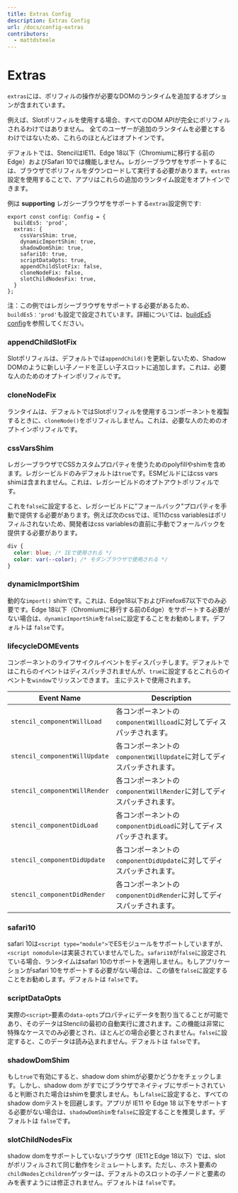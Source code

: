 ```yaml
---
title: Extras Config
description: Extras Config
url: /docs/config-extras
contributors:
  - mattdsteele
---
```


# Extras

`extras`には、ポリフィルの操作が必要なDOMのランタイムを追加するオプションが含まれています。

例えば、Slotポリフィルを使用する場合、すべてのDOM APIが完全にポリフィルされるわけではありません。 全てのユーザーが追加のランタイムを必要とするわけではないため、これらのほとんどはオプトインです。

デフォルトでは、StencilはIE11、Edge 18以下（Chromiumに移行する前のEdge）およびSafari 10では機能しません。レガシーブラウザをサポートするには、ブラウザでポリフィルをダウンロードして実行する必要があります。`extras`設定を使用することで、アプリはこれらの追加のランタイム設定をオプトインできます。

例は  __supporting__ レガシーブラウザをサポートする`extras`設定例です:

```tsx
export const config: Config = {
  buildEs5: 'prod',
  extras: {
    cssVarsShim: true,
    dynamicImportShim: true,
    shadowDomShim: true,
    safari10: true,
    scriptDataOpts: true,
    appendChildSlotFix: false,
    cloneNodeFix: false,
    slotChildNodesFix: true,
  }
};
```

注：この例ではレガシーブラウザをサポートする必要があるため、`buildEs5：'prod'`も設定で設定されています。詳細については、[buildEs5 config](/docs/config＃buildes5)を参照してください。

### appendChildSlotFix

Slotポリフィルは、デフォルトでは`appendChild()`を更新しないため、Shadow DOMのように新しい子ノードを正しい子スロットに追加します。これは、必要な人のためのオプトインポリフィルです。

### cloneNodeFix

ランタイムは、デフォルトではSlotポリフィルを使用するコンポーネントを複製するときに、`cloneNode()`をポリフィルしません。これは、必要な人のためのオプトインポリフィルです。

### cssVarsShim

レガシーブラウザでCSSカスタムプロパティを使うためのpolyfillやshimを含めます。レガシービルドのみデフォルトは`true`です。ESMビルドにはcss vars shimは含まれません。これは、レガシービルドのオプトアウトポリフィルです。

これを`false`に設定すると、レガシービルドに"フォールバック"プロパティを手動で提供する必要があります。例えば次のcssでは、IE11のcss variablesはポリフィルされないため、開発者はcss variablesの直前に手動でフォールバックを提供する必要があります。

```css
div {
  color: blue; /* IEで使用される */
  color: var(--color); /* モダンブラウザで使用される */
}
```

### dynamicImportShim

動的な`import()` shimです。これは、Edge18以下およびFirefox67以下でのみ必要です。Edge 18以下（Chromiumに移行する前のEdge）をサポートする必要がない場合は、`dynamicImportShim`を`false`に設定することをお勧めします。デフォルトは `false`です。


### lifecycleDOMEvents

コンポーネントのライフサイクルイベントをディスパッチします。デフォルトではこれらのイベントはディスパッチされませんが、`true`に設定するとこれらのイベントを`window`でリッスンできます。
主にテストで使用されます。

| Event Name                     | Description                                                    |
|--------------------------------|----------------------------------------------------------------|
| `stencil_componentWillLoad`    | 各コンポーネントの`componentWillLoad`に対してディスパッチされます。 |
| `stencil_componentWillUpdate`  | 各コンポーネントの`componentWillUpdate`に対してディスパッチされます。 |
| `stencil_componentWillRender`  | 各コンポーネントの`componentWillRender`に対してディスパッチされます。 |
| `stencil_componentDidLoad`     | 各コンポーネントの`componentDidLoad`に対してディスパッチされます。 |
| `stencil_componentDidUpdate`   | 各コンポーネントの`componentDidUpdate`に対してディスパッチされます。 |
| `stencil_componentDidRender`   | 各コンポーネントの`componentDidRender`に対してディスパッチされます。 |

### safari10

safari 10は`<script type="module">`でESモジュールをサポートしていますが、`<script nomodule>`は実装されていませんでした。`safari10`が`false`に設定されている場合、ランタイムはsafari 10のサポートを適用しません。もしアプリケーションがsafari 10をサポートする必要がない場合は、この値を`false`に設定することをお勧めします。デフォルトは `false`です。

### scriptDataOpts

実際の`<script>`要素の`data-opts`プロパティにデータを割り当てることが可能であり、そのデータはStencilの最初の自動実行に渡されます。この機能は非常に特殊なケースでのみ必要とされ、ほとんどの場合必要とされません。`false`に設定すると、このデータは読み込まれません。デフォルトは `false`です。

### shadowDomShim

もし`true`で有効にすると、shadow dom shimが必要かどうかをチェックします。しかし、shadow dom がすでにブラウザでネイティブにサポートされていると判断された場合はshimを要求しません。もし`false`に設定すると、すべての shadow domテストを回避します。アプリが IE11 や Edge 18 以下をサポートする必要がない場合は、`shadowDomShim`を`false`に設定することを推奨します。デフォルトは `false`です。

### slotChildNodesFix

shadow domをサポートしていないブラウザ（IE11とEdge 18以下）では、slotがポリフィルされて同じ動作をシミュレートします。ただし、ホスト要素の`childNodes`と`children`ゲッターは、デフォルトのスロットの子ノードと要素のみを表すようには修正されません。デフォルトは `false`です。
